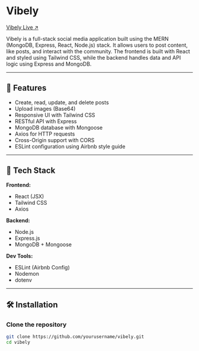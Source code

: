 # Vibely

[Vibely Live ↗](https://vibely-liart.vercel.app/)

Vibely is a full-stack social media application built using the MERN (MongoDB, Express, React, Node.js) stack. It allows users to post content, like posts, and interact with the community. The frontend is built with React and styled using Tailwind CSS, while the backend handles data and API logic using Express and MongoDB.

---

## 🚀 Features

- Create, read, update, and delete posts
- Upload images (Base64)
- Responsive UI with Tailwind CSS
- RESTful API with Express
- MongoDB database with Mongoose
- Axios for HTTP requests
- Cross-Origin support with CORS
- ESLint configuration using Airbnb style guide

---

## 🧠 Tech Stack

**Frontend:**
- React (JSX)
- Tailwind CSS
- Axios

**Backend:**
- Node.js
- Express.js
- MongoDB + Mongoose

**Dev Tools:**
- ESLint (Airbnb Config)
- Nodemon
- dotenv

---

## 🛠️ Installation

### Clone the repository
```bash
git clone https://github.com/yourusername/vibely.git
cd vibely
